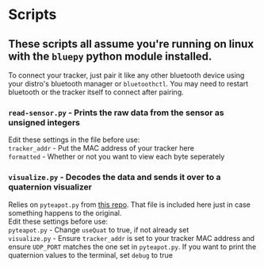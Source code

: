 # Scripts

## These scripts all assume you're running on linux with the `bluepy` python module  installed.
To connect your tracker, just pair it like any other bluetooth device using your distro's bluetooth manager or `bluetoothctl`. You may need to restart bluetooth or the tracker itself to connect after pairing.

### `read-sensor.py` - Prints the raw data from the sensor as unsigned integers
Edit these settings in the file before use:\
`tracker_addr` - Put the MAC address of your tracker here\
`formatted` - Whether or not you want to view each byte seperately

### `visualize.py` - Decodes the data and sends it over to a quaternion visualizer
Relies on `pyteapot.py` from [this repo](https://github.com/thecountoftuscany/PyTeapot-Quaternion-Euler-cube-rotation). That file is included here just in case something happens to the original.\
Edit these settings before use:\
`pyteapot.py` - Change `useQuat` to true, if not already set\
`visualize.py` - Ensure `tracker_addr` is set to your tracker MAC address and ensure `UDP_PORT` matches the one set in `pyteapot.py`. If you want to print the quaternion values to the terminal, set `debug` to true
